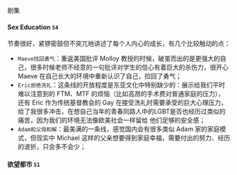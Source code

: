 剧集

#### Sex Education `S4`

节奏很好，紧锣密鼓但不突兀地讲述了每个人内心的成长，有几个比较触动的点：

- `Maeve找回勇气`：重返美国批评 Molloy 教授的时候，破茧而出的是更强大的自己，很多时候老师不经意的一句批评对学生的信心有着巨大的杀伤力，很开心 Maeve 在自己长大的环境中重新认识了自己，捡回了勇气；
- `Eric拒绝洗礼`：这条线的开放程度是东亚文化中特别缺少的：展示给我们平时难以注意到的 FTM、MTF 的烦恼（比如高昂的手术费对普通家庭的压力），还有 Eric 作为传统基督教会的 Gay 在接受洗礼时需要承受的巨大心理压力，给了我很多冲击，在想自己当年的青春同路人中的LGBT是否也经历过类似的痛苦，因为我们的环境无法像欧美社会一样留给 他们足够的安全感；
- `Adam和父母和解`：最美满的一条线，感觉国内会有很多类似 Adam 家的家庭模式，但现实中 Michael 这样的父亲想要得到家庭幸福，需要付出的努力、经历的波折，只会多不会少；

#### 欲望都市 `S1`

